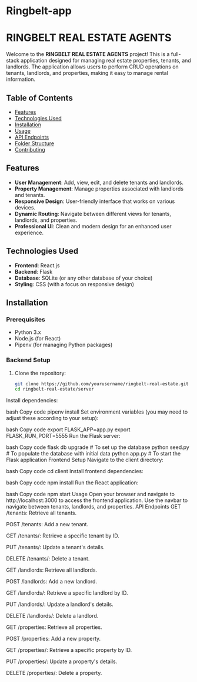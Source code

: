 # Ringbelt-app

# RINGBELT REAL ESTATE AGENTS

Welcome to the **RINGBELT REAL ESTATE AGENTS** project! This is a full-stack application designed for managing real estate properties, tenants, and landlords. The application allows users to perform CRUD operations on tenants, landlords, and properties, making it easy to manage rental information.

## Table of Contents
- [Features](#features)
- [Technologies Used](#technologies-used)
- [Installation](#installation)
- [Usage](#usage)
- [API Endpoints](#api-endpoints)
- [Folder Structure](#folder-structure)
- [Contributing](#contributing)


## Features
- **User Management**: Add, view, edit, and delete tenants and landlords.
- **Property Management**: Manage properties associated with landlords and tenants.
- **Responsive Design**: User-friendly interface that works on various devices.
- **Dynamic Routing**: Navigate between different views for tenants, landlords, and properties.
- **Professional UI**: Clean and modern design for an enhanced user experience.

## Technologies Used
- **Frontend**: React.js
- **Backend**: Flask
- **Database**: SQLite (or any other database of your choice)
- **Styling**: CSS (with a focus on responsive design)

## Installation

### Prerequisites
- Python 3.x
- Node.js (for React)
- Pipenv (for managing Python packages)

### Backend Setup
1. Clone the repository:
   ```bash
   git clone https://github.com/yourusername/ringbelt-real-estate.git
   cd ringbelt-real-estate/server

Install dependencies:

bash
Copy code
pipenv install
Set environment variables (you may need to adjust these according to your setup):

bash
Copy code
export FLASK_APP=app.py
export FLASK_RUN_PORT=5555
Run the Flask server:

bash
Copy code
flask db upgrade  # To set up the database
python seed.py    # To populate the database with initial data
python app.py      # To start the Flask application
Frontend Setup
Navigate to the client directory:

bash
Copy code
cd client
Install frontend dependencies:

bash
Copy code
npm install
Run the React application:

bash
Copy code
npm start
Usage
Open your browser and navigate to http://localhost:3000 to access the frontend application.
Use the navbar to navigate between tenants, landlords, and properties.
API Endpoints
GET /tenants: Retrieve all tenants.

POST /tenants: Add a new tenant.

GET /tenants/<id>: Retrieve a specific tenant by ID.

PUT /tenants/<id>: Update a tenant's details.

DELETE /tenants/<id>: Delete a tenant.

GET /landlords: Retrieve all landlords.

POST /landlords: Add a new landlord.

GET /landlords/<id>: Retrieve a specific landlord by ID.

PUT /landlords/<id>: Update a landlord's details.

DELETE /landlords/<id>: Delete a landlord.

GET /properties: Retrieve all properties.

POST /properties: Add a new property.

GET /properties/<id>: Retrieve a specific property by ID.

PUT /properties/<id>: Update a property's details.

DELETE /properties/<id>: Delete a property.
